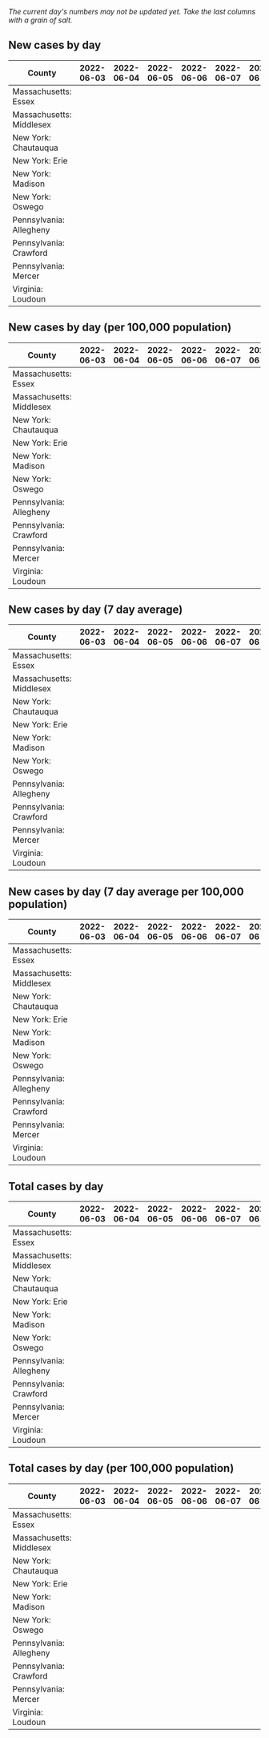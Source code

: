 _The current day's numbers may not be updated yet. Take the last columns with a grain of salt._
## New cases by day

| County | 2022-06-03 | 2022-06-04 | 2022-06-05 | 2022-06-06 | 2022-06-07 | 2022-06-08 | 2022-06-09 |
| --- | --- | --- | --- | --- | --- | --- | --- |
| Massachusetts: Essex |  |  |  |  |  |  |  |
| Massachusetts: Middlesex |  |  |  |  |  |  |  |
| New York: Chautauqua |  |  |  |  |  |  |  |
| New York: Erie |  |  |  |  |  |  |  |
| New York: Madison |  |  |  |  |  |  |  |
| New York: Oswego |  |  |  |  |  |  |  |
| Pennsylvania: Allegheny |  |  |  |  |  |  |  |
| Pennsylvania: Crawford |  |  |  |  |  |  |  |
| Pennsylvania: Mercer |  |  |  |  |  |  |  |
| Virginia: Loudoun |  |  |  |  |  |  |  |

## New cases by day (per 100,000 population)

| County | 2022-06-03 | 2022-06-04 | 2022-06-05 | 2022-06-06 | 2022-06-07 | 2022-06-08 | 2022-06-09 |
| --- | --- | --- | --- | --- | --- | --- | --- |
| Massachusetts: Essex |  |  |  |  |  |  |  |
| Massachusetts: Middlesex |  |  |  |  |  |  |  |
| New York: Chautauqua |  |  |  |  |  |  |  |
| New York: Erie |  |  |  |  |  |  |  |
| New York: Madison |  |  |  |  |  |  |  |
| New York: Oswego |  |  |  |  |  |  |  |
| Pennsylvania: Allegheny |  |  |  |  |  |  |  |
| Pennsylvania: Crawford |  |  |  |  |  |  |  |
| Pennsylvania: Mercer |  |  |  |  |  |  |  |
| Virginia: Loudoun |  |  |  |  |  |  |  |

## New cases by day (7 day average)

| County | 2022-06-03 | 2022-06-04 | 2022-06-05 | 2022-06-06 | 2022-06-07 | 2022-06-08 | 2022-06-09 |
| --- | --- | --- | --- | --- | --- | --- | --- |
| Massachusetts: Essex |  |  |  |  |  |  |  |
| Massachusetts: Middlesex |  |  |  |  |  |  |  |
| New York: Chautauqua |  |  |  |  |  |  |  |
| New York: Erie |  |  |  |  |  |  |  |
| New York: Madison |  |  |  |  |  |  |  |
| New York: Oswego |  |  |  |  |  |  |  |
| Pennsylvania: Allegheny |  |  |  |  |  |  |  |
| Pennsylvania: Crawford |  |  |  |  |  |  |  |
| Pennsylvania: Mercer |  |  |  |  |  |  |  |
| Virginia: Loudoun |  |  |  |  |  |  |  |

## New cases by day (7 day average per 100,000 population)

| County | 2022-06-03 | 2022-06-04 | 2022-06-05 | 2022-06-06 | 2022-06-07 | 2022-06-08 | 2022-06-09 |
| --- | --- | --- | --- | --- | --- | --- | --- |
| Massachusetts: Essex |  |  |  |  |  |  |  |
| Massachusetts: Middlesex |  |  |  |  |  |  |  |
| New York: Chautauqua |  |  |  |  |  |  |  |
| New York: Erie |  |  |  |  |  |  |  |
| New York: Madison |  |  |  |  |  |  |  |
| New York: Oswego |  |  |  |  |  |  |  |
| Pennsylvania: Allegheny |  |  |  |  |  |  |  |
| Pennsylvania: Crawford |  |  |  |  |  |  |  |
| Pennsylvania: Mercer |  |  |  |  |  |  |  |
| Virginia: Loudoun |  |  |  |  |  |  |  |

## Total cases by day

| County | 2022-06-03 | 2022-06-04 | 2022-06-05 | 2022-06-06 | 2022-06-07 | 2022-06-08 | 2022-06-09 |
| --- | --- | --- | --- | --- | --- | --- | --- |
| Massachusetts: Essex |  |  |  |  |  |  | 221987 |
| Massachusetts: Middlesex |  |  |  |  |  |  | 371934 |
| New York: Chautauqua |  |  |  |  |  |  | 25642 |
| New York: Erie |  |  |  |  |  |  | 235516 |
| New York: Madison |  |  |  |  |  |  | 14654 |
| New York: Oswego |  |  |  |  |  |  | 29433 |
| Pennsylvania: Allegheny |  |  |  |  |  |  | 285367 |
| Pennsylvania: Crawford |  |  |  |  |  |  | 20739 |
| Pennsylvania: Mercer |  |  |  |  |  |  | 24196 |
| Virginia: Loudoun |  |  |  |  |  |  | 77156 |

## Total cases by day (per 100,000 population)

| County | 2022-06-03 | 2022-06-04 | 2022-06-05 | 2022-06-06 | 2022-06-07 | 2022-06-08 | 2022-06-09 |
| --- | --- | --- | --- | --- | --- | --- | --- |
| Massachusetts: Essex |  |  |  |  |  |  | 28134.0 |
| Massachusetts: Middlesex |  |  |  |  |  |  | 23077.1 |
| New York: Chautauqua |  |  |  |  |  |  | 20206.0 |
| New York: Erie |  |  |  |  |  |  | 25635.7 |
| New York: Madison |  |  |  |  |  |  | 20656.6 |
| New York: Oswego |  |  |  |  |  |  | 24103.9 |
| Pennsylvania: Allegheny |  |  |  |  |  |  | 23466.8 |
| Pennsylvania: Crawford |  |  |  |  |  |  | 24505.8 |
| Pennsylvania: Mercer |  |  |  |  |  |  | 22112.2 |
| Virginia: Loudoun |  |  |  |  |  |  | 18657.5 |
